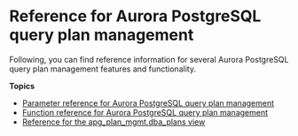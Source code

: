 # Reference for Aurora PostgreSQL query plan management<a name="AuroraPostgreSQL.Optimize.Reference"></a>

Following, you can find reference information for several Aurora PostgreSQL query plan management features and functionality\. 

**Topics**
+ [Parameter reference for Aurora PostgreSQL query plan management](AuroraPostgreSQL.Optimize.Parameters.md)
+ [Function reference for Aurora PostgreSQL query plan management](AuroraPostgreSQL.Optimize.Functions.md)
+ [Reference for the apg\_plan\_mgmt\.dba\_plans view](AuroraPostgreSQL.Optimize.dba_plans_view_Reference.md)